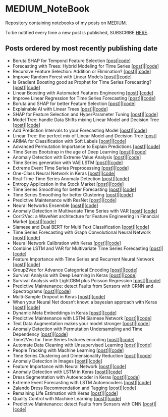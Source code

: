 # MEDIUM_NoteBook
Repository containing notebooks of my posts on [MEDIUM](https://medium.com/@cerlymarco).

To be notified every time a new post is published, SUBSCRIBE [HERE](https://medium.com/subscribe/@cerlymarco).

## Posts ordered by most recently publishing date
- Boruta SHAP for Temporal Feature Selection [[post]()|[code]()]
- Forecasting with Trees: Hybrid Modeling for Time Series [[post](https://medium.com/towards-data-science/forecasting-with-trees-hybrid-modeling-for-time-series-58590a113178)]|[[code](https://github.com/cerlymarco/MEDIUM_NoteBook/tree/master/Hybrid_Trees_Forecasting)]
- Recursive Feature Selection: Addition or Elimination? [[post](https://towardsdatascience.com/recursive-feature-selection-addition-or-elimination-755e5d86a791)]|[[code](https://github.com/cerlymarco/MEDIUM_NoteBook/tree/master/Shap_RFA_RFE)]
- Improve Random Forest with Linear Models [[post](https://towardsdatascience.com/improve-random-forest-with-linear-models-1fa789691e18)]|[[code](https://github.com/cerlymarco/MEDIUM_NoteBook/tree/master/LinearForest)]
- Is Gradient Boosting good as Prophet for Time Series Forecasting? [[post](https://towardsdatascience.com/is-gradient-boosting-good-as-prophet-for-time-series-forecasting-3dcbfd03775e)]|[[code](https://github.com/cerlymarco/MEDIUM_NoteBook/tree/master/Prophet_vs_GradientBoosting)]
- Linear Boosting with Automated Features Engineering [[post](https://towardsdatascience.com/linear-boosting-with-automated-features-engineering-894962c3ba84)]|[[code](https://github.com/cerlymarco/MEDIUM_NoteBook/tree/master/LinearBoosting_AutoFeatureEngine)]
- Improve Linear Regression for Time Series Forecasting [[post](https://towardsdatascience.com/improve-linear-regression-for-time-series-forecasting-e36f3c3e3534)]|[[code](https://github.com/cerlymarco/MEDIUM_NoteBook/tree/master/ModelTrees_TimeSeries)]
- Boruta and SHAP for better Feature Selection [[post](https://towardsdatascience.com/boruta-and-shap-for-better-feature-selection-20ea97595f4a)]|[[code](https://github.com/cerlymarco/MEDIUM_NoteBook/tree/master/ShapBoruta_FeatureSelection)]
- Explainable AI with Linear Trees [[post](https://towardsdatascience.com/explainable-ai-with-linear-trees-7e30a6f067d7)]|[[code](https://github.com/cerlymarco/MEDIUM_NoteBook/tree/master/ModelTrees_Explainability)]
- SHAP for Feature Selection and HyperParameter Tuning [[post](https://towardsdatascience.com/shap-for-feature-selection-and-hyperparameter-tuning-a330ec0ea104)]|[[code](https://github.com/cerlymarco/MEDIUM_NoteBook/tree/master/Shap_FeatureSelection)]
- Model Tree: handle Data Shifts mixing Linear Model and Decision Tree [[post](https://towardsdatascience.com/model-tree-handle-data-shifts-mixing-linear-model-and-decision-tree-facfd642e42b)]|[[code](https://github.com/cerlymarco/MEDIUM_NoteBook/tree/master/ModelTrees_DataShifts)]
- Add Prediction Intervals to your Forecasting Model [[post](https://towardsdatascience.com/add-prediction-intervals-to-your-forecasting-model-531b7c2d386c)]|[[code](https://github.com/cerlymarco/MEDIUM_NoteBook/tree/master/Prediction_Intervals)]
- Linear Tree: the perfect mix of Linear Model and Decision Tree [[post](https://towardsdatascience.com/linear-tree-the-perfect-mix-of-linear-model-and-decision-tree-2eaed21936b7)]
- ARIMA for Classification with Soft Labels [[post](https://towardsdatascience.com/arima-for-classification-with-soft-labels-29f3109d9840)]|[[code](https://github.com/cerlymarco/MEDIUM_NoteBook/tree/master/Classification_ARIMA)]
- Advanced Permutation Importance to Explain Predictions [[post](https://towardsdatascience.com/advanced-permutation-importance-to-explain-predictions-ead7de26eed4)]|[[code](https://github.com/cerlymarco/MEDIUM_NoteBook/tree/master/Advanced_Perm_Importance)]
- Time Series Bootstrap in the age of Deep Learning [[post](https://towardsdatascience.com/time-series-bootstrap-in-the-age-of-deep-learning-b98aa2aa32c4)]|[[code](https://github.com/cerlymarco/MEDIUM_NoteBook/tree/master/TimeSeries_Bootstrap)]
- Anomaly Detection with Extreme Value Analysis [[post](https://towardsdatascience.com/anomaly-detection-with-extreme-value-analysis-b11ad19b601f)]|[[code](https://github.com/cerlymarco/MEDIUM_NoteBook/tree/master/Anomaly_Detection_ExtremeValues)]
- Time Series generation with VAE LSTM [[post](https://towardsdatascience.com/time-series-generation-with-vae-lstm-5a6426365a1c)]|[[code](https://github.com/cerlymarco/MEDIUM_NoteBook/tree/master/VAE_TimeSeries)]
- Extreme Event Time Series Preprocessing [[post](https://towardsdatascience.com/extreme-event-time-series-preprocessing-90aa59d5630c)]|[[code](https://github.com/cerlymarco/MEDIUM_NoteBook/tree/master/Extreme_Event_PreProcessing)]
- One-Class Neural Network in Keras [[post](https://towardsdatascience.com/one-class-neural-network-in-keras-249ff56201c0)]|[[code](https://github.com/cerlymarco/MEDIUM_NoteBook/tree/master/OneClass_NeuralNetwork)]
- Real-Time Time Series Anomaly Detection [[post](https://towardsdatascience.com/real-time-time-series-anomaly-detection-981cf1e1ca13)]|[[code](https://github.com/cerlymarco/MEDIUM_NoteBook/tree/master/Anomaly_Detection_RealTime)]
- Entropy Application in the Stock Market [[post](https://towardsdatascience.com/entropy-application-in-the-stock-market-b211914ed1f3)]|[[code](https://github.com/cerlymarco/MEDIUM_NoteBook/tree/master/Structural_Entropy)]
- Time Series Smoothing for better Forecasting [[post](https://towardsdatascience.com/time-series-smoothing-for-better-forecasting-7fbf10428b2)]|[[code](https://github.com/cerlymarco/MEDIUM_NoteBook/tree/master/TimeSeries_Smoothing_Forecasting)]
- Time Series Smoothing for better Clustering [[post](https://towardsdatascience.com/time-series-smoothing-for-better-clustering-121b98f308e8)]|[[code](https://github.com/cerlymarco/MEDIUM_NoteBook/tree/master/TimeSeries_Smoothing_Clustering)]
- Predictive Maintenance with ResNet [[post](https://towardsdatascience.com/predictive-maintenance-with-resnet-ebb4f4a0be3d)]|[[code](https://github.com/cerlymarco/MEDIUM_NoteBook/tree/master/Predictive_Maintenance_ResNet)]
- Neural Networks Ensemble [[post](https://towardsdatascience.com/neural-networks-ensemble-33f33bea7df3)]|[[code](https://github.com/cerlymarco/MEDIUM_NoteBook/tree/master/NeuralNet_Ensemble)]
- Anomaly Detection in Multivariate Time Series with VAR [[post](https://towardsdatascience.com/anomaly-detection-in-multivariate-time-series-with-var-2130f276e5e9)]|[[code](https://github.com/cerlymarco/MEDIUM_NoteBook/tree/master/Anomaly_Detection_VAR)]
- Corr2Vec: a WaveNet architecture for Feature Engineering in Financial Market [[post](https://towardsdatascience.com/corr2vec-a-wavenet-architecture-for-feature-engineering-in-financial-market-94b4f8279ba6)]|[[code](https://github.com/cerlymarco/MEDIUM_NoteBook/tree/master/Corr2Vec_WaveNet)]
- Siamese and Dual BERT for Multi Text Classification [[post](https://towardsdatascience.com/siamese-and-dual-bert-for-multi-text-classification-c6552d435533)]|[[code](https://github.com/cerlymarco/MEDIUM_NoteBook/tree/master/Siamese_Dual_BERT)]
- Time Series Forecasting with Graph Convolutional Neural Network [[post](https://towardsdatascience.com/time-series-forecasting-with-graph-convolutional-neural-network-7ffb3b70afcf)]|[[code](https://github.com/cerlymarco/MEDIUM_NoteBook/tree/master/Graph_TimeSeries_Forecasting)]
- Neural Network Calibration with Keras [[post](https://towardsdatascience.com/neural-network-calibration-with-keras-76fb7c13a55)]|[[code](https://github.com/cerlymarco/MEDIUM_NoteBook/tree/master/NeuralNet_Calibration)]
- Combine LSTM and VAR for Multivariate Time Series Forecasting [[post](https://towardsdatascience.com/combine-lstm-and-var-for-multivariate-time-series-forecasting-abdcb3c7939b)]|[[code](https://github.com/cerlymarco/MEDIUM_NoteBook/tree/master/LSTM_VAR)]
- Feature Importance with Time Series and Recurrent Neural Network [[post](https://towardsdatascience.com/feature-importance-with-time-series-and-recurrent-neural-network-27346d500b9c)]|[[code](https://github.com/cerlymarco/MEDIUM_NoteBook/tree/master/NeuralNetSeq_FeatureImportance)]
- Group2Vec for Advance Categorical Encoding [[post](https://towardsdatascience.com/group2vec-for-advance-categorical-encoding-54dfc7a08349)]|[[code](https://github.com/cerlymarco/MEDIUM_NoteBook/tree/master/Group2Vec)]
- Survival Analysis with Deep Learning in Keras [[post](https://towardsdatascience.com/survival-analysis-with-deep-learning-in-keras-443875c486f2)]|[[code](https://github.com/cerlymarco/MEDIUM_NoteBook/tree/master/Survival_NeuralNetwork)]
- Survival Analysis with LightGBM plus Poisson Regression [[post](https://towardsdatascience.com/survival-analysis-with-lightgbm-plus-poisson-regression-6b3cc897af82)]|[[code](https://github.com/cerlymarco/MEDIUM_NoteBook/tree/master/Survival_LGBM)]
- Predictive Maintenance: detect Faults from Sensors with CRNN and Spectrograms [[post](https://towardsdatascience.com/predictive-maintenance-detect-faults-from-sensors-with-crnn-and-spectrograms-e1e4f8c2385d)]|[[code](https://github.com/cerlymarco/MEDIUM_NoteBook/tree/master/Predictive_Maintenance_CRNN)]
- Multi-Sample Dropout in Keras [[post](https://towardsdatascience.com/multi-sample-dropout-in-keras-ea8b8a9bfd83)]|[[code](https://github.com/cerlymarco/MEDIUM_NoteBook/tree/master/Multi_Sample_Dropout)]
- When your Neural Net doesn’t know: a bayesian approach with Keras [[post](https://towardsdatascience.com/when-your-neural-net-doesnt-know-a-bayesian-approach-with-keras-4782c0818624)]|[[code](https://github.com/cerlymarco/MEDIUM_NoteBook/tree/master/NeuralNet_BayesUncertainty)]
- Dynamic Meta Embeddings in Keras [[post](https://towardsdatascience.com/dynamic-meta-embeddings-in-keras-42393d246963)]|[[code](https://github.com/cerlymarco/MEDIUM_NoteBook/tree/master/Dynamic_Meta_Embedding)]
- Predictive Maintenance with LSTM Siamese Network [[post](https://towardsdatascience.com/predictive-maintenance-with-lstm-siamese-network-51ee7df29767)]|[[code](https://github.com/cerlymarco/MEDIUM_NoteBook/tree/master/Predictive_Maintenance_SiameseNet)]
- Text Data Augmentation makes your model stronger [[post](https://towardsdatascience.com/text-data-augmentation-makes-your-model-stronger-7232bd23704)]|[[code](https://github.com/cerlymarco/MEDIUM_NoteBook/tree/master/Text_Augmentation)]
- Anomaly Detection with Permutation Undersampling and Time Dependency [[post](https://towardsdatascience.com/anomaly-detection-with-permutation-undersampling-and-time-dependency-5919e7c695d0)]|[[code](https://github.com/cerlymarco/MEDIUM_NoteBook/tree/master/Anomaly_Detection_PermutationUndersampling)]
- Time2Vec for Time Series features encoding [[post](https://towardsdatascience.com/time2vec-for-time-series-features-encoding-a03a4f3f937e)]|[[code](https://github.com/cerlymarco/MEDIUM_NoteBook/tree/master/Time2Vec)]
- Automate Data Cleaning with Unsupervised Learning [[post](https://towardsdatascience.com/automate-data-cleaning-with-unsupervised-learning-2046ef59ac17)]|[[code](https://github.com/cerlymarco/MEDIUM_NoteBook/tree/master/Unsupervised_Text_Cleaning)]
- People Tracking with Machine Learning [[post](https://towardsdatascience.com/people-tracking-with-machine-learning-d6c54ce5bb8c)]|[[code](https://github.com/cerlymarco/MEDIUM_NoteBook/tree/master/PeopleTracking)]
- Time Series Clustering and Dimensionality Reduction [[post](https://towardsdatascience.com/time-series-clustering-and-dimensionality-reduction-5b3b4e84f6a3)]|[[code](https://github.com/cerlymarco/MEDIUM_NoteBook/tree/master/TimeSeries_Cluster)]
- Anomaly Detection in Images [[post](https://towardsdatascience.com/anomaly-detection-in-images-777534980aeb)]|[[code](https://github.com/cerlymarco/MEDIUM_NoteBook/tree/master/Anomaly_Detection_Image)]
- Feature Importance with Neural Network [[post](https://towardsdatascience.com/feature-importance-with-neural-network-346eb6205743)]|[[code](https://github.com/cerlymarco/MEDIUM_NoteBook/tree/master/NeuralNet_FeatureImportance)]
- Anomaly Detection with LSTM in Keras [[post](https://towardsdatascience.com/anomaly-detection-with-lstm-in-keras-8d8d7e50ab1b)]|[[code](https://github.com/cerlymarco/MEDIUM_NoteBook/tree/master/Anomaly_Detection_LSTM)]
- Dress Segmentation with Autoencoder in Keras [[post](https://towardsdatascience.com/dress-segmentation-with-autoencoder-in-keras-497cf1fd169a)]|[[code](https://github.com/cerlymarco/MEDIUM_NoteBook/tree/master/Dress_Segmentation)]
- Extreme Event Forecasting with LSTM Autoencoders [[post](https://towardsdatascience.com/extreme-event-forecasting-with-lstm-autoencoders-297492485037)]|[[code](https://github.com/cerlymarco/MEDIUM_NoteBook/tree/master/Extreme_Event_Forecasting)]
- Zalando Dress Recommendation and Tagging [[post](https://towardsdatascience.com/zalando-dress-recomendation-and-tagging-f38e1cbfc4a9)]|[[code](https://github.com/cerlymarco/MEDIUM_NoteBook/tree/master/ZALANDO_Recomendation_Tag)]
- Remaining Life Estimation with Keras [[post](https://towardsdatascience.com/remaining-life-estimation-with-keras-2334514f9c61)]|[[code](https://github.com/cerlymarco/MEDIUM_NoteBook/tree/master/Remaining_Life_Estimation)]
- Quality Control with Machine Learning [[post](https://towardsdatascience.com/quality-control-with-machine-learning-d7aab7382c1e)]|[[code](https://github.com/cerlymarco/MEDIUM_NoteBook/tree/master/Quality_Control)]
- Predictive Maintenance: detect Faults from Sensors with CNN [[post](https://towardsdatascience.com/predictive-maintenance-detect-faults-from-sensors-with-cnn-6c6172613371)]|[[code](https://github.com/cerlymarco/MEDIUM_NoteBook/tree/master/Predictive_Maintenance)]
